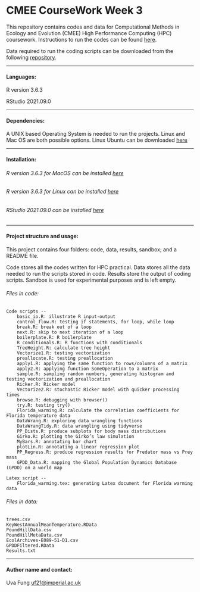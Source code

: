 # CMEE CourseWork Week 3

This repository contains codes and data for Computational Methods in Ecology and Evolution (CMEE) High Performance Computing (HPC) coursework.
Instructions to run the codes can be found [here](https://github.com/jrosindell/HPC2021).

Data required to run the coding scripts can be downloaded from the following [repository](https://github.com/jrosindell/HPC2021).

***

#### Languages:
R version 3.6.3

RStudio 2021.09.0

***********
#### Dependencies:
A UNIX based Operating System is needed to run the projects. Linux and Mac OS are both possible options. Linux Ubuntu can be downloaded [here](https://ubuntu.com/)


******************
#### Installation:

###### R version 3.6.3 for MacOS can be installed [here](https://cran.r-project.org/bin/macosx/)
###### R version 3.6.3 for Linux can be installed [here](https://cran.r-project.org/)
###### RStudio 2021.09.0 can be installed [here](https://www.rstudio.com/products/rstudio/download/)

***********

#### Project structure and usage:
This project contains four folders: code, data, results, sandbox; and a README file.

Code stores all the codes written for HPC practical. Data stores all the data needed to run the scripts stored in code. Results store the output of coding scripts. Sandbox is used for experimental purposes and is left empty.

###### Files in code:

    Code scripts --
        basic_io.R: illustrate R input-output
        control_flow.R: testing if statements, for loop, while loop
        break.R: break out of a loop
        next.R: skip to next iteration of a loop
        boilerplate.R: R boilerplate
        R_conditionals.R: R functions with conditionals
        TreeHeight.R: calculate tree height
        Vectorize1.R: testing vectorization
        preallocate.R: testing preallocation
        apply1.R: applying the same function to rows/columns of a matrix
        apply2.R: applying function SomeOperation to a matrix
        sample.R: sampling random numbers, generating histogram and testing vectorization and preallocation
        Ricker.R: Ricker model
        Vectorize2.R: stochastic Ricker model with quicker processing times
        browse.R: debugging with browser()
        try.R: testing try()
        Florida_warming.R: calculate the correlation coefficients for Florida temperature data
        DataWrang.R: exploring data wrangling functions
        DataWrangTidy.R: data wrangling using tidyverse
        PP_Dists.R: produce subplots for body mass distributions
        Girko.R: plotting the Girko’s law simulation
        MyBars.R: annotating bar chart
        plotLin.R: annotating a linear regression plot
        PP_Regress.R: produce regression results for Predator mass vs Prey mass
        GPDD_Data.R: mapping the Global Population Dynamics Database (GPDD) on a world map

    Latex script --
        Florida_warming.tex: generating Latex document for Florida warming data




###### Files in data:
    trees.csv
    KeyWestAnnualMeanTemperature.RData
    PoundHillData.csv
    PoundHillMetaData.csv
    EcolArchives-E089-51-D1.csv
    GPDDFiltered.RData
    Results.txt


*****************
#### Author name and contact:
Uva Fung uf21@imperial.ac.uk
